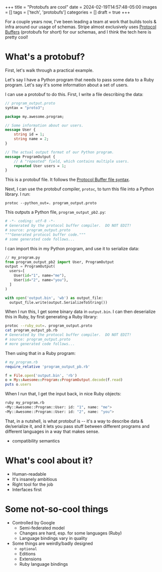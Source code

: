 +++
title = "Protobufs are cool"
date = 2024-02-19T14:57:48-05:00
images = []
tags = ['tech', 'protobufs']
categories = []
draft = true
+++

For a couple years now, I've been leading a team at work that builds tools & infra around our usage of schemas. Stripe almost exclusively uses [Protocol Buffers](https://protobuf.dev) (protobufs for short) for our schemas, and I think the tech here is pretty cool!

# What's a protobuf?

First, let's walk through a practical example.

Let's say I have a Python program that needs to pass some data to a Ruby program. Let's say it's some information about a set of users.

I can use a protobuf to do this. First, I write a file describing the data:

```protobuf
// program_output.proto
syntax = "proto3";

package my.awesome.program;

// Some information about our users.
message User {
    string id = 1;
    string name = 2;
}

// The actual output format of our Python program.
message ProgramOutput {
    // A "repeated" field, which contains multiple users.
    repeated User users = 1;
}
```

This is a protobuf file. It follows the [Protocol Buffer file syntax](https://protobuf.dev/programming-guides/proto3/).

Next, I can use the protobuf compiler, `protoc`, to turn this file into a Python library. I run:

```
protoc --python_out=. program_output.proto
```

This outputs a Python file, `program_output_pb2.py`:
```python
# -*- coding: utf-8 -*-
# Generated by the protocol buffer compiler.  DO NOT EDIT!
# source: program_output.proto
"""Generated protocol buffer code."""
# some generated code follows...
```

I can import this in my Python program, and use it to serialize data:
```python
// my_program.py
from program_output_pb2 import User, ProgramOutput
output = ProgramOutput(
  users=[
    User(id="1", name="me"),
    User(id="2", name="you"),
  ]
)

with open('output.bin', 'wb') as output_file:
  output_file.write(output.SerializeToString())
```

When I run this, I get some binary data in `output.bin`. I can then deserialize this in Ruby, by first generating a Ruby library:
```bash
protoc --ruby_out=. program_output.proto
cat program_output_pb.rb
# Generated by the protocol buffer compiler.  DO NOT EDIT!
# source: program_output.proto
# more generated code follows...
```

Then using that in a Ruby program:
```ruby
# my_program.rb
require_relative 'program_output_pb.rb'

f = File.open('output.bin', 'rb')
o = My::Awesome::Program::ProgramOutput.decode(f.read)
puts o.users
```

When I run that, I get the input back, in nice Ruby objects:
```bash
ruby my_program.rb
<My::Awesome::Program::User: id: "1", name: "me">
<My::Awesome::Program::User: id: "2", name: "you">
```

That, in a nutshell, is what protobuf is -- it's a way to describe data & de/serialize it, and it lets you pass stuff between different programs and different languages in a way that makes sense.

- compatibility semantics

# What's cool about it?

- Human-readable
- It's insanely ambitious
- Right tool for the job
- Interfaces first

# Some not-so-cool things

- Controlled by Google
    - Semi-federated model
    - Changes are hard, esp. for some languages (Ruby)
    - Language bindings vary in quality
- Some things are weirdly/badly designed
    - `optional`
    - Editions
    - Extensions
    - Ruby language bindings